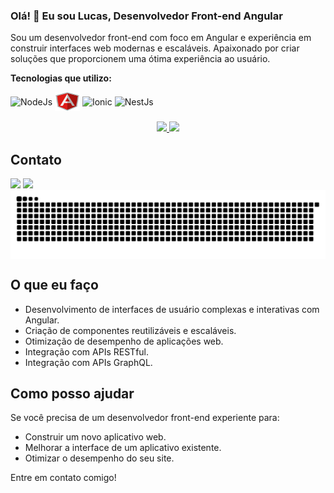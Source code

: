 ### Olá! 👋 Eu sou Lucas, Desenvolvedor Front-end Angular

Sou um desenvolvedor front-end com foco em Angular e experiência em construir interfaces web modernas e escaláveis. Apaixonado por criar soluções que proporcionem uma ótima experiência ao usuário.

**Tecnologias que utilizo:**

<div style="display: inline_block">
  <img align="center" alt="NodeJs" height="30" width="40" src="https://cdn.jsdelivr.net/gh/devicons/devicon@latest/icons/nodejs/nodejs-original.svg" />
  <img align="center" alt="Angular" height="30" width="40" src="https://raw.githubusercontent.com/devicons/devicon/master/icons/angularjs/angularjs-original.svg">
  <img align="center" alt="Ionic" height="30" width="40" src="https://cdn.jsdelivr.net/gh/devicons/devicon@latest/icons/ionic/ionic-original.svg">
  <img align="center" alt="NestJs" height="30" width="40" src="https://cdn.jsdelivr.net/gh/devicons/devicon@latest/icons/nestjs/nestjs-original.svg">  
</div>
<br>
<div align="center">
  <a href="https://www.linkedin.com/in/lucas-dean-b09868169/">
    <img height="180em" src="https://github-readme-stats.vercel.app/api?username=LucasDMBorges&show_icons=true&theme=nightowl&include_all_commits=true&count_private=true"/>
    <img height="180em" src="https://github-readme-stats.vercel.app/api/top-langs/?username=LucasDMBorges&layout=compact&langs_count=7&theme=nightowl"/>
  </a>
</div>

## Contato

<div>
  <a href = "mailto:dev.lucasdean@gmail.com"><img src="https://img.shields.io/badge/-Gmail-%23333?style=for-the-badge&logo=gmail&logoColor=white" target="_blank"></a>
  <a href="https://www.linkedin.com/in/dev-lucas-dean/" target="_blank"><img src="https://img.shields.io/badge/-LinkedIn-%230077B5?style=for-the-badge&logo=linkedin&logoColor=white" target="_blank"></a>
</div>

<picture align="center">
  <source media="(prefers-color-scheme: dark)" srcset="https://raw.githubusercontent.com/LucasDMBorges/LucasDMBorges/output/github-contribution-grid-snake-dark.svg">
  <source media="(prefers-color-scheme: light)" srcset="https://raw.githubusercontent.com/LucasDMBorges/LucasDMBorges/output/github-contribution-grid-snake-dark.svg">
  <img align="center" alt="github contribution grid snake animation" src="https://raw.githubusercontent.com/LucasDMBorges/LucasDMBorges/output/github-contribution-grid-snake.svg">
</picture>

## O que eu faço

* Desenvolvimento de interfaces de usuário complexas e interativas com Angular.
* Criação de componentes reutilizáveis e escaláveis.
* Otimização de desempenho de aplicações web.
* Integração com APIs RESTful.
* Integração com APIs GraphQL.

## Como posso ajudar

Se você precisa de um desenvolvedor front-end experiente para:

* Construir um novo aplicativo web.
* Melhorar a interface de um aplicativo existente.
* Otimizar o desempenho do seu site.

Entre em contato comigo!

